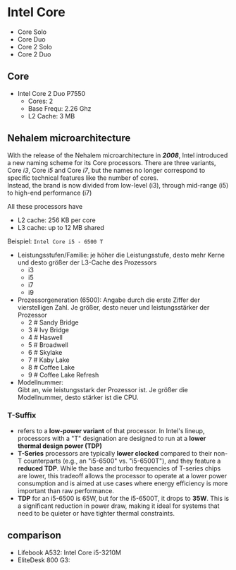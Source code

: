 # Intel Core

* Core Solo
* Core Duo
* Core 2 Solo
* Core 2 Duo

## Core

* Intel Core 2 Duo P7550
  * Cores: 2
  * Base Frequ: 2.26 Ghz
  * L2 Cache: 3 MB

## Nehalem microarchitecture

With the release of the Nehalem microarchitecture in ***2008***, Intel introduced a new naming scheme for its Core processors. 
There are three variants, Core *i3*, Core *i5* and Core *i7*, but the names no longer correspond to specific technical features like the number of cores.  
Instead, the brand is now divided from low-level (i3), through mid-range (i5) to high-end performance (i7)

All these processors have 
* L2 cache: 256 KB per core
* L3 cache: up to 12 MB shared

Beispiel: `Intel Core i5 - 6500 T`
* Leistungsstufen/Familie:
  je höher die Leistungsstufe, desto mehr Kerne und desto größer der L3-Cache des Prozessors
  * i3
  * i5
  * i7
  * i9
* Prozessorgeneration (6500):
  Angabe durch die erste Ziffer der vierstelligen Zahl. Je größer, desto neuer und leistungsstärker der Prozessor
  * 2 # Sandy Bridge
  * 3 # Ivy Bridge
  * 4 # Haswell
  * 5 # Broadwell
  * 6 # Skylake
  * 7 # Kaby Lake
  * 8 # Coffee Lake
  * 9 # Coffee Lake Refresh
* Modellnummer:  
  Gibt an, wie leistungsstark der Prozessor ist. Je größer die Modellnummer, desto stärker ist die CPU.

### T-Suffix

- refers to a **low-power variant** of that processor. In Intel's lineup, processors with a "T" designation are designed to run at a **lower thermal design power (TDP)**
- **T-Series** processors are typically **lower clocked** compared to their non-T counterparts (e.g., an "i5-6500" vs. "i5-6500T"), and they feature a **reduced TDP**. While the base and turbo frequencies of T-series chips are lower, this tradeoff allows the processor to operate at a lower power consumption and is aimed at use cases where energy efficiency is more important than raw performance.
- **TDP** for an i5-6500 is 65W, but for the i5-6500T, it drops to **35W**. This is a significant reduction in power draw, making it ideal for systems that need to be quieter or have tighter thermal constraints.

## comparison

* Lifebook A532: Intel Core i5-3210M
* EliteDesk 800 G3: 



